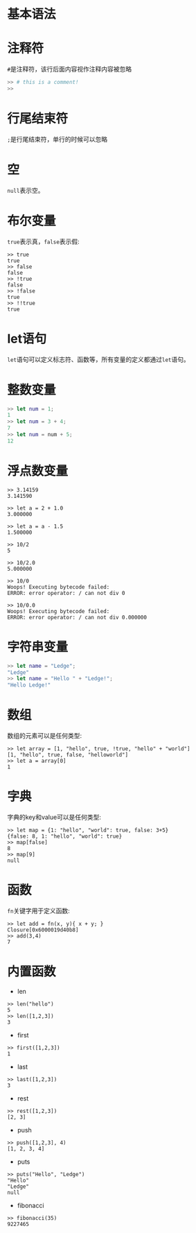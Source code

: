 # 基本语法

# 注释符

`#`是注释符，该行后面内容视作注释内容被忽略

```python
>> # this is a comment!
>>
```

# 行尾结束符

`;`是行尾结束符，单行的时候可以忽略

# 空

`null`表示空。

# 布尔变量

`true`表示真，`false`表示假:

```
>> true
true
>> false
false
>> !true
false
>> !false
true
>> !!true
true
```

# let语句

`let`语句可以定义标志符、函数等，所有变量的定义都通过`let`语句。

# 整数变量

```swift
>> let num = 1;
1
>> let num = 3 + 4;
7
>> let num = num + 5;
12
```

# 浮点数变量

```
>> 3.14159
3.141590

>> let a = 2 + 1.0
3.000000

>> let a = a - 1.5
1.500000

>> 10/2
5

>> 10/2.0
5.000000

>> 10/0
Woops! Executing bytecode failed:
ERROR: error operator: / can not div 0

>> 10/0.0
Woops! Executing bytecode failed:
ERROR: error operator: / can not div 0.000000
```

# 字符串变量

```swift
>> let name = "Ledge";
"Ledge"
>> let name = "Hello " + "Ledge!";
"Hello Ledge!"
```

# 数组

数组的元素可以是任何类型:

```
>> let array = [1, "hello", true, !true, "hello" + "world"]
[1, "hello", true, false, "helloworld"]
>> let a = array[0]
1
```
# 字典

字典的key和value可以是任何类型:

```
>> let map = {1: "hello", "world": true, false: 3+5}
{false: 8, 1: "hello", "world": true}
>> map[false]
8
>> map[9]
null
```

# 函数

`fn`关键字用于定义函数:

```
>> let add = fn(x, y){ x + y; }
Closure[0x6000019d40b8]
>> add(3,4)
7
```

# 内置函数

- len

```
>> len("hello")
5
>> len([1,2,3])
3
```

- first

```
>> first([1,2,3])
1
```

- last

```
>> last([1,2,3])
3
```

- rest

```
>> rest([1,2,3])
[2, 3]
```

- push

```
>> push([1,2,3], 4)
[1, 2, 3, 4]
```

- puts

```
>> puts("Hello", "Ledge")
"Hello"
"Ledge"
null
```

- fibonacci

```
>> fibonacci(35)
9227465
```